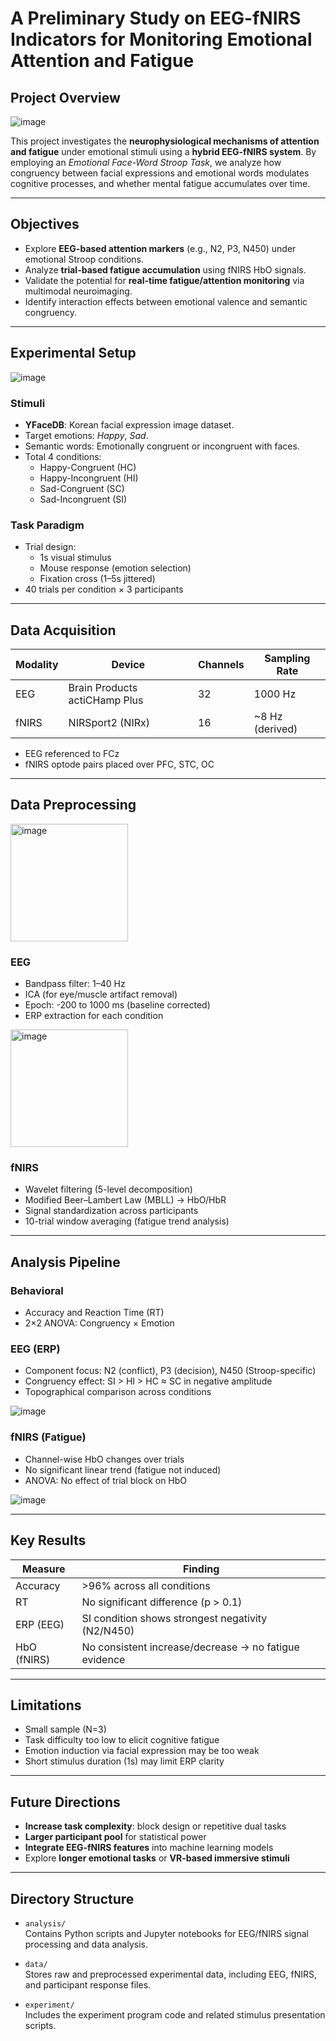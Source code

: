 # A Preliminary Study on EEG-fNIRS Indicators for Monitoring Emotional Attention and Fatigue

## Project Overview

![image](https://github.com/user-attachments/assets/0c403a7b-062b-47db-a46a-615660aa3908)


This project investigates the **neurophysiological mechanisms of attention and fatigue** under emotional stimuli using a **hybrid EEG-fNIRS system**. By employing an *Emotional Face-Word Stroop Task*, we analyze how congruency between facial expressions and emotional words modulates cognitive processes, and whether mental fatigue accumulates over time.

---

## Objectives

- Explore **EEG-based attention markers** (e.g., N2, P3, N450) under emotional Stroop conditions.
- Analyze **trial-based fatigue accumulation** using fNIRS HbO signals.
- Validate the potential for **real-time fatigue/attention monitoring** via multimodal neuroimaging.
- Identify interaction effects between emotional valence and semantic congruency.

---

## Experimental Setup

![image](https://github.com/user-attachments/assets/24cf764b-f46e-45d0-88be-2355f5bfd77f)

### Stimuli
- **YFaceDB**: Korean facial expression image dataset.
- Target emotions: *Happy*, *Sad*.
- Semantic words: Emotionally congruent or incongruent with faces.
- Total 4 conditions:
  - Happy-Congruent (HC)
  - Happy-Incongruent (HI)
  - Sad-Congruent (SC)
  - Sad-Incongruent (SI)

### Task Paradigm
- Trial design:
  - 1s visual stimulus
  - Mouse response (emotion selection)
  - Fixation cross (1–5s jittered)
- 40 trials per condition × 3 participants

---

## Data Acquisition

| Modality | Device | Channels | Sampling Rate |
|----------|--------|----------|----------------|
| EEG | Brain Products actiCHamp Plus | 32 | 1000 Hz |
| fNIRS | NIRSport2 (NIRx) | 16 | ~8 Hz (derived) |

- EEG referenced to FCz
- fNIRS optode pairs placed over PFC, STC, OC

---

## Data Preprocessing

<img width="188" alt="image" src="https://github.com/user-attachments/assets/d4fc7957-be5a-4ad3-9f35-8ffff1237d51" />

### EEG
- Bandpass filter: 1–40 Hz
- ICA (for eye/muscle artifact removal)
- Epoch: -200 to 1000 ms (baseline corrected)
- ERP extraction for each condition

<img width="188" alt="image" src="https://github.com/user-attachments/assets/34804e67-9e57-4cdc-8233-5d2513d74af8" />

### fNIRS
- Wavelet filtering (5-level decomposition)
- Modified Beer–Lambert Law (MBLL) → HbO/HbR
- Signal standardization across participants
- 10-trial window averaging (fatigue trend analysis)

---

## Analysis Pipeline

### Behavioral
- Accuracy and Reaction Time (RT)
- 2×2 ANOVA: Congruency × Emotion

### EEG (ERP)
- Component focus: N2 (conflict), P3 (decision), N450 (Stroop-specific)
- Congruency effect: SI > HI > HC ≈ SC in negative amplitude
- Topographical comparison across conditions

![image](https://github.com/user-attachments/assets/b9e5b779-d817-4499-a37a-0826324f8050)

### fNIRS (Fatigue)
- Channel-wise HbO changes over trials
- No significant linear trend (fatigue not induced)
- ANOVA: No effect of trial block on HbO

![image](https://github.com/user-attachments/assets/d385eae4-f7e4-4fe7-86f7-c4603d16478a)

---

## Key Results

| Measure | Finding |
|--------|---------|
| Accuracy | >96% across all conditions |
| RT | No significant difference (p > 0.1) |
| ERP (EEG) | SI condition shows strongest negativity (N2/N450) |
| HbO (fNIRS) | No consistent increase/decrease → no fatigue evidence |

---

## Limitations

- Small sample (N=3)
- Task difficulty too low to elicit cognitive fatigue
- Emotion induction via facial expression may be too weak
- Short stimulus duration (1s) may limit ERP clarity

---

## Future Directions

- **Increase task complexity**: block design or repetitive dual tasks
- **Larger participant pool** for statistical power
- **Integrate EEG-fNIRS features** into machine learning models
- Explore **longer emotional tasks** or **VR-based immersive stimuli**

---

## Directory Structure

- `analysis/`  
  Contains Python scripts and Jupyter notebooks for EEG/fNIRS signal processing and data analysis.

- `data/`  
  Stores raw and preprocessed experimental data, including EEG, fNIRS, and participant response files.

- `experiment/`  
  Includes the experiment program code and related stimulus presentation scripts.



